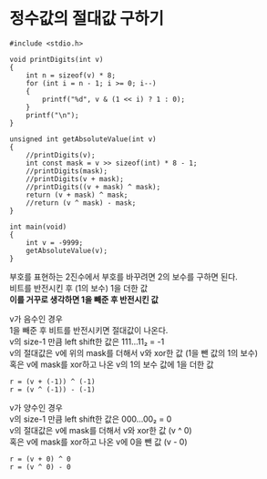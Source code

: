 # 정수값의 절대값 구하기

```
#include <stdio.h>

void printDigits(int v)
{
	int n = sizeof(v) * 8;
	for (int i = n - 1; i >= 0; i--)
	{
		printf("%d", v & (1 << i) ? 1 : 0);
	}
	printf("\n");
}

unsigned int getAbsoluteValue(int v)
{
	//printDigits(v);
	int const mask = v >> sizeof(int) * 8 - 1;
	//printDigits(mask);
	//printDigits(v + mask);
	//printDigits((v + mask) ^ mask);
	return (v + mask) ^ mask;
	//return (v ^ mask) - mask;
}

int main(void)
{
	int v = -9999;
	getAbsoluteValue(v);
}
```

부호를 표현하는 2진수에서 부호를 바꾸려면 2의 보수를 구하면 된다.  
비트를 반전시킨 후 (1의 보수) 1을 더한 값  
<B>이를 거꾸로 생각하면 1을 빼준 후 반전시킨 값</B>  

v가 음수인 경우  
1을 빼준 후 비트를 반전시키면 절대값이 나온다.  
v의 size-1 만큼 left shift한 값은 111...11₂ = -1  
v의 절대값은 v에 위의 mask를 더해서 v와 xor한 값  (1을 뺀 값의 1의 보수)  
혹은 v에 mask를 xor하고 나온 v의 1의 보수 값에 1을 더한 값  
```
r = (v + (-1)) ^ (-1)  
r = (v ^ (-1)) - (-1)
```

v가 양수인 경우  
v의 size-1 만큼 left shift한 값은 000...00₂  = 0  
v의 절대값은 v에 mask를 더해서 v와 xor한 값 (v ^ 0)  
혹은 v에 mask를 xor하고 나온 v에 0을 뺀 값 (v - 0)  
```
r = (v + 0) ^ 0  
r = (v ^ 0) - 0
```
  
  
